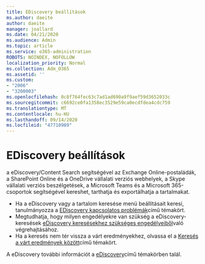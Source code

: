 ```yaml
---
title: EDiscovery beállítások
ms.author: daeite
author: daeite
manager: joallard
ms.date: 04/21/2020
ms.audience: Admin
ms.topic: article
ms.service: o365-administration
ROBOTS: NOINDEX, NOFOLLOW
localization_priority: Normal
ms.collection: Adm_O365
ms.assetid: ''
ms.custom:
- "2006"
- "3200003"
ms.openlocfilehash: 0c8f764fec63c7ad1ad690a9f9aef59d3652033c
ms.sourcegitcommit: c6692ce0fa1358ec3529e59ca0ecdfdea4cdc759
ms.translationtype: MT
ms.contentlocale: hu-HU
ms.lasthandoff: 09/14/2020
ms.locfileid: "47710989"
---
```

# <a name="ediscovery-settings"></a>EDiscovery beállítások

a eDiscovery/Content Search segítségével az Exchange Online-postaládák, a SharePoint Online és a OneDrive vállalati verziós webhelyek, a Skype vállalati verziós beszélgetések, a Microsoft Teams és a Microsoft 365-csoportok segítségével kereshet, tarthatja és exportálhatja a tartalmakat.

- Ha a eDiscovery vagy a tartalom keresése menü beállításait keresi, tanulmányozza a [EDiscovery kapcsolatos problémák](https://docs.microsoft.com/alchemyinsights/ediscovery-issues)című témakört.
- Megtudhatja, hogy milyen engedélyekre van szükség a eDiscovery-keresések [eDiscovery keresésekhez szükséges engedélyeiből](https://docs.microsoft.com/alchemyinsights/permissions-required-for-ediscovery-searches)való végrehajtásához.
- Ha a keresés nem tér vissza a várt eredményekhez, olvassa el a [Keresés a várt eredmények között](https://docs.microsoft.com/alchemyinsights/search-not-returning-expected-results)című témakört.

A eDiscovery további információt a [eDiscovery](https://docs.microsoft.com/microsoft-365/compliance/ediscovery)című témakörben talál.
